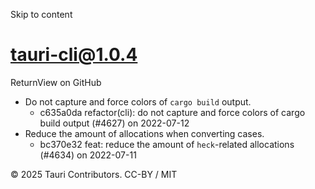 Skip to content
# tauri-cli@1.0.4
ReturnView on GitHub
  * Do not capture and force colors of `cargo build` output. 
    * c635a0da refactor(cli): do not capture and force colors of cargo build output (#4627) on 2022-07-12
  * Reduce the amount of allocations when converting cases. 
    * bc370e32 feat: reduce the amount of `heck`-related allocations (#4634) on 2022-07-11


© 2025 Tauri Contributors. CC-BY / MIT
